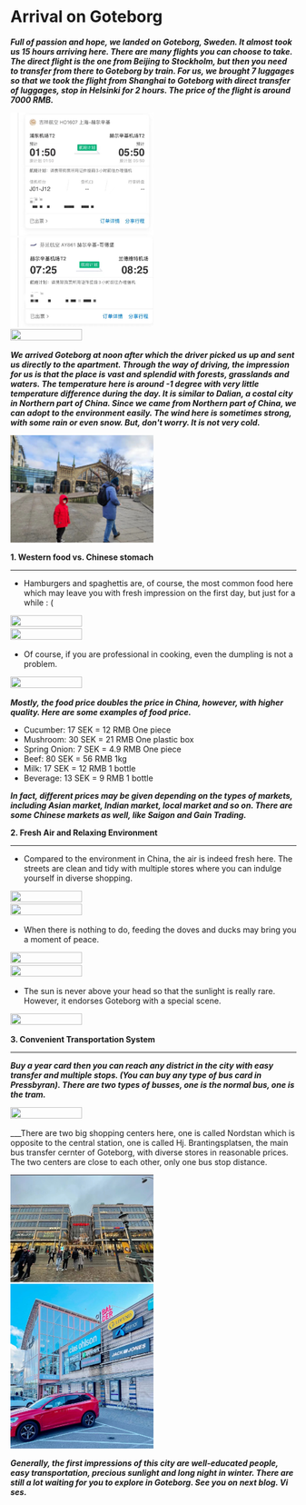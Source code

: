 # Arrival on Goteborg 

___Full of passion and hope, we landed on Goteborg, Sweden. It almost took us 15 hours arriving here. There are many flights you can choose to take. The direct flight is the one from Beijing to Stockholm, but then you need to transfer from there to Goteborg by train. For us, we brought 7 luggages so that we took the flight from Shanghai to Goteborg with direct transfer of luggages, stop in Helsinki for 2 hours. The price of the flight is around 7000 RMB.___

<img src='../images/Effieimage/16.jpg' width = 50% height = 50%/>

<img src='../images/Effieimage/15.jpg' width = 50% height = 50%/>

<img src='../images/Effieimage/17.jpg' width = 50% height = 50%/>

___We arrived Goteborg at noon after which the driver picked us up and sent us directly to the apartment. Through the way of driving, the impression for us is that the place is vast and splendid with forests, grasslands and waters. The temperature here is around -1 degree with very little temperature difference during the day. It is similar to Dalian, a costal city in Northern part of China. Since we came from Northern part of China, we can adopt to the environment easily. The wind here is sometimes strong, with some rain or even snow. But, don't worry. It is not very cold.___

<img src='../images/Effieimage/19.jpg' width = 50% height = 50%/>

**1. Western food vs. Chinese stomach**

____

- Hamburgers and spaghettis are, of course, the most common food here which may leave you with fresh impression on the first day, but just for a while : (

<img src='../images/Effieimage/10.jpg' width = 50% height = 50%/>

<img src='../images/Effieimage/9.jpg' width = 50% height = 50%/>

- Of course, if you are professional in cooking, even the dumpling is not a problem. 

<img src='../images/Effieimage/14.jpg' width = 50% height = 50%/>

___Mostly, the food price doubles the price in China, however, with higher quality. Here are some examples of food price.___

- Cucumber: 17 SEK = 12 RMB One piece 
- Mushroom: 30 SEK = 21 RMB One plastic box
- Spring Onion: 7 SEK = 4.9 RMB One piece
- Beef: 80 SEK = 56 RMB 1kg
- Milk: 17 SEK = 12 RMB 1 bottle
- Beverage: 13 SEK = 9 RMB 1 bottle

***In fact, different prices may be given depending on the types of markets, including Asian market, Indian market, local market and so on. There are some Chinese markets as well, like Saigon and Gain Trading.*** 

**2. Fresh Air and Relaxing Environment**

____

* Compared to the environment in China, the air is indeed fresh here. The streets are clean and tidy with multiple stores where you can indulge yourself in diverse shopping.

<img src='../images/Effieimage/2.jpg' width = 50% height = 50%/>

<img src='../images/Effieimage/4.jpg' width = 50% height = 50%/>

* When there is nothing to do, feeding the doves and ducks may bring you a moment of peace. 

<img src='../images/Effieimage/1.jpg' width = 50% height = 50%/>

<img src='../images/Effieimage/3.jpg' width = 50% height = 50%/>

* The sun is never above your head so that the sunlight is really rare. However, it endorses Goteborg with a special scene. 

<img src='../images/Effieimage/8.jpg' width = 50% height = 50%/>


**3. Convenient Transportation System**

____

___Buy a year card then you can reach any district in the city with easy transfer and multiple stops. (You can buy any type of bus card in Pressbyran). There are two types of busses, one is the normal bus, one is the tram.___

<img src='../images/Effieimage/6.jpg' width = 50% height = 50%/>

___There are two big shopping centers here, one is called Nordstan which is opposite to the central station, one is called Hj. Brantingsplatsen, the main bus transfer cernter of Goteborg, with diverse stores in reasonable prices. The two centers are close to each other, only one bus stop distance.

<img src='../images/Effieimage/20.jpg' width = 50% height = 50%/>

<img src='../images/Effieimage/21.jpg' width = 50% height = 50%/>

___Generally, the first impressions of this city are well-educated people, easy transportation, precious sunlight and long night in winter. There are still a lot waiting for you to explore in Goteborg. See you on next blog. Vi ses.___

